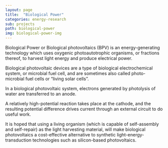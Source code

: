 ```yaml
---
layout: page
title:  "Biological Power"
categories: energy-research
sub: projects
path: biological-power
img: biological-power-img
---
```



<div class="col-md-8 col-md-offset-2 text-left">

<p class="lead">
Biological Power or Biological photovoltaics (BPV) is an energy-generating technology which uses oxygenic photoautotrophic organisms, or fractions thereof, to harvest light energy and produce electrical power.
</p>

<p class="lead">
Biological photovoltaic devices are a type of biological electrochemical system, or microbial fuel cell, and are sometimes also called photo-microbial fuel cells or “living solar cells”.
</p>

<p class="lead">
In a biological photovoltaic system, electrons generated by photolysis of water are transferred to an anode.
</p>

<p class="lead">
A relatively high-potential reaction takes place at the cathode, and the resulting potential difference drives current through an external circuit to do useful work.
</p>

<p class="lead">
It is hoped that using a living organism (which is capable of self-assembly and self-repair) as the light harvesting material, will make biological photovoltaics a cost-effective alternative to synthetic light-energy-transduction technologies such as silicon-based photovoltaics.
</p>


</div>